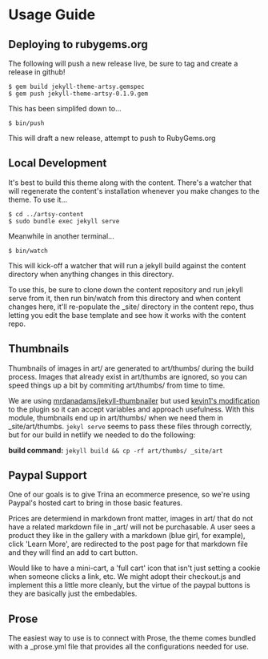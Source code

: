 # Usage Guide

## Deploying to rubygems.org

The following will push a new release live, be sure to tag and create a release in github!

```
$ gem build jekyll-theme-artsy.gemspec
$ gem push jekyll-theme-artsy-0.1.9.gem
```

This has been simplifed down to...

```
$ bin/push
```

This will draft a new release, attempt to push to RubyGems.org

## Local Development

It's best to build this theme along with the content. There's a watcher that will regenerate the content's installation whenever
you make changes to the theme. To use it...


```
$ cd ../artsy-content
$ sudo bundle exec jekyll serve
```

Meanwhile in another terminal...

```
$ bin/watch
```

This will kick-off a watcher that will run a jekyll build against the content directory when anything changes in this directory.

To use this, be sure to clone down the content repository and run jekyll serve from it, then run bin/watch from this directory and
when content changes here, it'll re-populate the _site/ directory in the content repo, thus letting you edit the base template
and see how it works with the content repo. 


## Thumbnails

Thumbnails of images in art/ are generated to art/thumbs/ during the build process. Images that already exist in art/thumbs are ignored, so you can speed things up a bit by commiting art/thumbs/ from time to time. 

We are using [mrdanadams/jekyll-thumbnailer](https://github.com/mrdanadams/jekyll-thumbnailer) but used [kevin1's modification](https://github.com/kevin1/jekyll-thumbnailer/blob/master/thumbnail.rb) to the plugin so it can accept variables and approach usefulness. With this module, thumbnails end up in art/thumbs/ when we need them in _site/art/thumbs. `jekyl serve` seems to pass these files through correctly, but for our build in netlify we needed to do the following:

**build command:** `jekyll build && cp -rf art/thumbs/ _site/art`

## Paypal Support

One of our goals is to give Trina an ecommerce presence, so we're using Paypal's hosted cart to bring in those basic features.

Prices are determiend in markdown front matter, images in art/ that do not have a related markdown file in _art/ will not be purchasable. A user sees a product they like in the gallery with a markdown (blue girl, for example), click 'Learn More', are redirected to the post page for that markdown file and they will find an add to cart button.

Would like to have a mini-cart, a 'full cart' icon that isn't just setting a cookie when someone clicks a link, etc. We might adopt their checkout.js and implement this a little more cleanly, but the virtue of the paypal buttons is they are basically just the embedables. 

## Prose

The easiest way to use is to connect with Prose, the theme comes bundled with a _prose.yml file that provides all the configurations needed for use.
